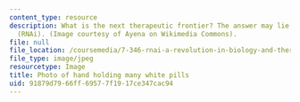 ```yaml
---
content_type: resource
description: What is the next therapeutic frontier? The answer may lie in RNA interference
  (RNAi). (Image courtesy of Ayena on Wikimedia Commons).
file: null
file_location: /coursemedia/7-346-rnai-a-revolution-in-biology-and-therapeutics-spring-2010/91879d7966ff69577f1917ce347cac94_7-346s10-th.jpg
file_type: image/jpeg
resourcetype: Image
title: Photo of hand holding many white pills
uid: 91879d79-66ff-6957-7f19-17ce347cac94
---
```

